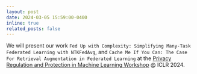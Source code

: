 ```yaml
---
layout: post
date: 2024-03-05 15:59:00-0400
inline: true
related_posts: false
---
```


We will present our work `Fed Up with Complexity: Simplifying Many-Task Federated Learning with NTKFedAvg`, and `Cache Me If You Can: The Case For Retrieval Augmentation in Federated Learning` at the [Privacy Regulation and Protection in Machine Learning Workshop](https://pml-workshop.github.io/iclr24/) @ ICLR 2024. 
